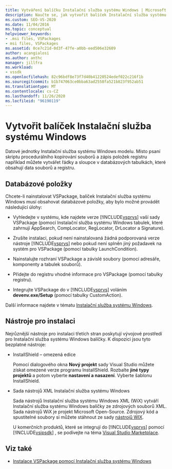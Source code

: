 ```yaml
---
title: Vytváření balíčku Instalační služba systému Windows | Microsoft Docs
description: Naučte se, jak vytvořit balíček Instalační služba systému Windows pro sadu Visual Studio, který se skládá z tabulek databáze obsahující data souborů a registru.
ms.custom: SEO-VS-2020
ms.date: 11/04/2016
ms.topic: conceptual
helpviewer_keywords:
- .msi files, VSPackages
- msi files, VSPackages
ms.assetid: 0ce7c21d-0d3f-47fe-a0bb-eed506e32609
author: acangialosi
ms.author: anthc
manager: jillfra
ms.workload:
- vssdk
ms.openlocfilehash: 82c96bdf8e73f7d40b41220524edef022c216f1b
ms.sourcegitcommit: b1b747063ce0bba63ad2558fa521b823f952ab51
ms.translationtype: MT
ms.contentlocale: cs-CZ
ms.lasthandoff: 11/26/2020
ms.locfileid: "96190119"
---
```

# <a name="author-a-windows-installer-package"></a>Vytvořit balíček Instalační služba systému Windows
Datové jednotky Instalační služba systému Windows modelu. Místo psaní skriptu procedurálního kopírování souborů a zápis položek registru například můžete vytvářet řádky a sloupce v databázových tabulkách, které obsahují data souborů a registru.

## <a name="database-entries"></a>Databázové položky
Chcete-li nainstalovat VSPackage, balíček Instalační služba systému Windows musí obsahovat databázové položky, aby bylo možné provádět následující úlohy:

- Vyhledejte v systému, kde najdete verze [!INCLUDE[vsprvs](../../code-quality/includes/vsprvs_md.md)] vaší sady VSPackage (pomocí Instalační služba systému Windows tabulek, které zahrnují AppSearch, CompLocator, RegLocator, DrLocator a Signature).

- Zrušíte instalaci, pokud není nainstalovaná žádná podporovaná verze nástroje [!INCLUDE[vsprvs](../../code-quality/includes/vsprvs_md.md)] nebo pokud není splněn jiný požadavek na systém pro VSPackage (pomocí tabulky LaunchCondition).

- Nainstalujte rozhraní VSPackage a závislé soubory (pomocí adresáře, komponenty a tabulek souborů).

- Přidejte do registru vhodné informace pro VSPackage (pomocí tabulky registru).

- Integrujte VSPackage do v [!INCLUDE[vsprvs](../../code-quality/includes/vsprvs_md.md)] voláním **devenv.exe/Setup** (pomocí tabulky CustomAction).

Další informace najdete v tématu [Instalační služba systému Windows](/windows/desktop/Msi/windows-installer-portal).

## <a name="setup-tools"></a>Nástroje pro instalaci
Nejrůznější nástroje pro instalaci třetích stran poskytují vývojové prostředí pro Instalační služba systému Windows balíčky. K dispozici jsou tyto bezplatné nástroje:

- InstallShield – omezená edice

   Pomocí dialogového okna **Nový projekt** sady Visual Studio můžete získat omezené verze programu InstallShield. Rozbalte **jiné typy projektů** a potom vyberte **nastavení a nasazení**. Vyberte šablonu InstallShield.

- Sada nástrojů XML Instalační služba systému Windows

   Sada nástrojů Instalační služba systému Windows XML (WiX) vytváří Instalační služba systému Windows balíčky ze zdrojových souborů XML. Sada nástrojů WiX je projekt Microsoft Open-Source. Zdrojový kód a spustitelné soubory si můžete stáhnout ze sady [nástrojů WIX](https://sourceforge.net/projects/wix/).

   U komerčních produktů, které se integrují do [!INCLUDE[vsprvs](../../code-quality/includes/vsprvs_md.md)] pomocí [!INCLUDE[vsipsdk](../../extensibility/includes/vsipsdk_md.md)] , se podívejte na téma [Visual Studio Marketplace](https://marketplace.visualstudio.com/).

## <a name="see-also"></a>Viz také
- [Instalace VSPackage pomocí Instalační služba systému Windows](../../extensibility/internals/installing-vspackages-with-windows-installer.md)
